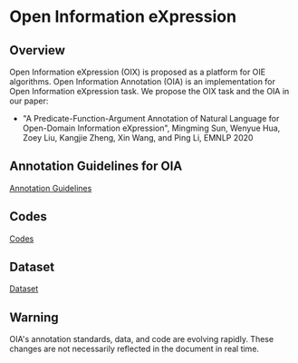 # Open Information eXpression 


## Overview 

Open Information eXpression (OIX) is proposed as a platform for OIE algorithms. 
Open Information Annotation (OIA) is an implementation for Open Information eXpression task. 
We propose the OIX task and the OIA in our paper:

*  "A Predicate-Function-Argument Annotation of Natural Language for Open-Domain Information eXpression", Mingming Sun, Wenyue Hua, Zoey Liu, Kangjie Zheng, Xin Wang, and Ping Li, EMNLP 2020


## Annotation Guidelines for OIA

[Annotation Guidelines](https://sunbelbd.github.io/Open-Information-eXpression/OIAGuidelines)

## Codes  

[Codes](https://github.com/sunbelbd/Open-Information-eXpression)

## Dataset 

[Dataset](https://github.com/sunbelbd/Open-Information-eXpression/blob/main/oix/data/en/oia/oia_standard.json)


## Warning

OIA's annotation standards, data, and code are evolving rapidly. These changes are not necessarily reflected in the document in real time.
